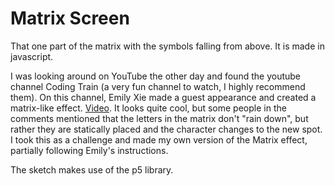 # Matrix Screen

That one part of the matrix with the symbols falling from above. It is made in javascript.

I was looking around on YouTube the other day and found the youtube channel Coding Train (a very fun channel to watch, I highly recommend them). On this channel, Emily Xie made a guest appearance and created a matrix-like effect. [Video](https://www.youtube.com/embed/S1TQCi9axzg). It looks quite cool, but some people in the comments mentioned that the letters in the matrix don't "rain down", but rather they are statically placed and the character changes to the new spot. I took this as a challenge and made my own version of the Matrix effect, partially following Emily's instructions.

The sketch makes use of the p5 library.
